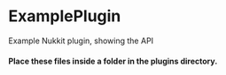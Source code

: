 # ExamplePlugin
Example Nukkit plugin, showing the API
#### Place these files inside a folder in the plugins directory.

